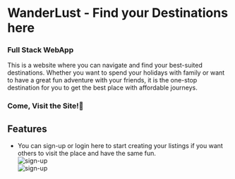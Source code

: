 <h1>WanderLust - Find your Destinations here</h1>
<h3>Full Stack WebApp</h3>
<p>This is a website where you can navigate and find your best-suited destinations. Whether you want to spend your holidays with family or want to have a great fun adventure with your friends, it is the one-stop destination for you to get the best place with affordable journeys.</p>
<h3>Come, Visit the Site!&#127881;</h3>

<h2>Features</h2>
<ul>
  <li>You can sign-up or login here to start creating your listings if you want others to visit the place and have the same fun.
  <br>
    <img src="https://github.com/Nehagarg816/Wanderlust/assets/111566521/3d29020c-8121-40f1-9069-b38eb01c8075" alt="sign-up">
    <br>
    <img src="https://github.com/Nehagarg816/Wanderlust/assets/111566521/026bd019-b4e0-4cf1-a630-092d48dea990" alt="sign-up">
  </li>
</ul>
